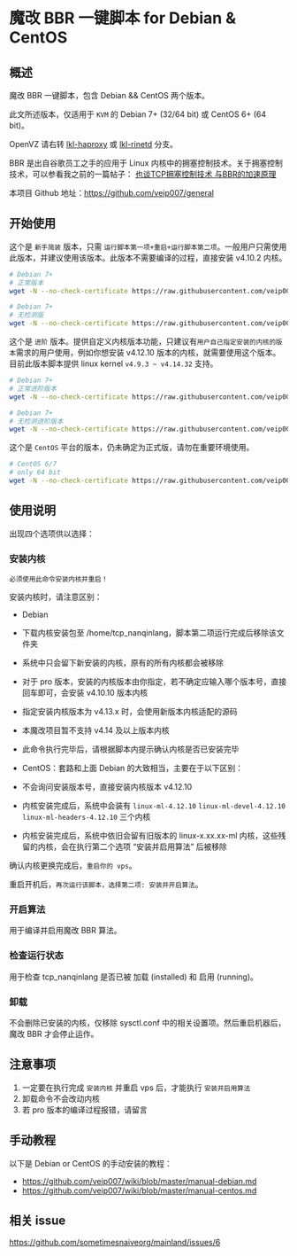 # 魔改 BBR 一键脚本 for Debian & CentOS

## 概述
魔改 BBR 一键脚本，包含 Debian && CentOS 两个版本。

此文所述版本，仅适用于 `KVM` 的 Debian 7+ (32/64 bit) 或 CentOS 6+ (64 bit)。

OpenVZ 请右转 [lkl-haproxy](https://github.com/veip007/wiki/blob/master/lkl-haproxy.md) 或 [lkl-rinetd](https://github.com/veip007/wiki/blob/master/lkl-rinetd.md) 分支。

BBR 是出自谷歌员工之手的应用于 Linux 内核中的拥塞控制技术。关于拥塞控制技术，可以参看我之前的一篇帖子： [也谈TCP拥塞控制技术 与BBR的加速原理](https://sometimesnaive.org/article/8)

本项目 Github 地址：https://github.com/veip007/general


## 开始使用
这个是 `新手简装` 版本，只需 `运行脚本第一项+重启+运行脚本第二项`。一般用户只需使用此版本，并建议使用该版本。此版本不需要编译的过程，直接安装 v4.10.2 内核。
```bash
# Debian 7+
# 正常版本
wget -N --no-check-certificate https://raw.githubusercontent.com/veip007/general/master/tcp_nanqinlang-fool-1.3.0.sh && chmod +x tcp_nanqinlang-fool-1.3.0.sh && bash tcp_nanqinlang-fool-1.3.0.sh
```
```bash
# Debian 7+
# 无检测版
wget -N --no-check-certificate https://raw.githubusercontent.com/veip007/general/master/tcp_nanqinlang-fool-1.3.0-nocheckvirt.sh && chmod +x tcp_nanqinlang-fool-1.3.0-nocheckvirt.sh && bash tcp_nanqinlang-fool-1.3.0-nocheckvirt.sh
```


这个是 `进阶` 版本。提供自定义内核版本功能，只建议有`用户自己指定安装的内核的版本`需求的用户使用，例如你想安装 v4.12.10 版本的内核，就需要使用这个版本。目前此版本脚本提供 linux kernel `v4.9.3 ~ v4.14.32` 支持。
```bash
# Debian 7+
# 正常进阶版本
wget -N --no-check-certificate https://raw.githubusercontent.com/veip007/general/master/tcp_nanqinlang-pro-3.4.5.1.sh && chmod +x tcp_nanqinlang-pro-3.4.5.1.sh && bash tcp_nanqinlang-pro-3.4.5.1.sh
```

```bash
# Debian 7+
# 无检测进阶版本
wget -N --no-check-certificate https://raw.githubusercontent.com/veip007/general/master/tcp_nanqinlang-pro-3.4.5.1-nocheckvirt.sh && chmod +x tcp_nanqinlang-pro-3.4.5.1-nocheckvirt.sh && bash tcp_nanqinlang-pro-3.4.5.1-nocheckvirt.sh
```

这个是 `CentOS` 平台的版本，仍未确定为正式版，请勿在重要环境使用。
```bash
# CentOS 6/7
# only 64 bit
wget -N --no-check-certificate https://raw.githubusercontent.com/veip007/general/master/tcp_nanqinlang-1.3.2.sh && chmod +x tcp_tcp_nanqinlang-1.3.2.sh && bash tcp_nanqinlang-1.3.2.sh
```


## 使用说明
出现四个选项供以选择：

### 安装内核
`必须使用此命令安装内核并重启！`

安装内核时，请注意区别：

- Debian
 - 下载内核安装包至 /home/tcp_nanqinlang，脚本第二项运行完成后移除该文件夹
 - 系统中只会留下新安装的内核，原有的所有内核都会被移除
 - 对于 pro 版本，安装的内核版本由你指定，若不确定应输入哪个版本号，直接回车即可，会安装 v4.10.10 版本内核
 - 指定安装内核版本为 v4.13.x 时，会使用新版本内核适配的源码
 - 本魔改项目暂不支持 v4.14 及以上版本内核
 - 此命令执行完毕后，请根据脚本内提示确认内核是否已安装完毕

- CentOS：套路和上面 Debian 的大致相当，主要在于以下区别：
 - 不会询问安装版本号，直接安装内核版本 v4.12.10
 - 内核安装完成后，系统中会装有 `linux-ml-4.12.10` `linux-ml-devel-4.12.10` `linux-ml-headers-4.12.10` 三个内核
 - 内核安装完成后，系统中依旧会留有旧版本的 linux-x.xx.xx-ml 内核，这些残留的内核，会在执行第二个选项 “安装并启用算法” 后被移除

确认内核更换完成后，`重启你的 vps`。

重启开机后，`再次运行该脚本，选择第二项: 安装并开启算法`。

### 开启算法
用于编译并启用魔改 BBR 算法。

### 检查运行状态
用于检查 tcp_nanqinlang 是否已被 加载 (installed) 和 启用 (running)。

### 卸载
不会删除已安装的内核，仅移除 sysctl.conf 中的相关设置项。然后重启机器后，魔改 BBR 才会停止运作。


## 注意事项
1. 一定要在执行完成 `安装内核` 并重启 vps 后，才能执行 `安装并启用算法`
2. 卸载命令不会改动内核
3. 若 pro 版本的编译过程报错，请留言

## 手动教程
以下是 Debian or CentOS 的手动安装的教程：
- https://github.com/veip007/wiki/blob/master/manual-debian.md
- https://github.com/veip007/wiki/blob/master/manual-centos.md


## 相关 issue
https://github.com/sometimesnaiveorg/mainland/issues/6
